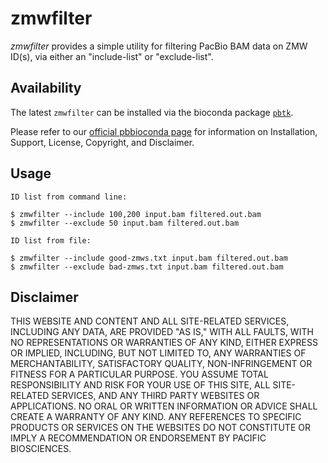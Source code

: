 # zmwfilter

_zmwfilter_ provides a simple utility for filtering PacBio BAM data on ZMW ID(s), via either an
"include-list" or "exclude-list".

## Availability
The latest `zmwfilter` can be installed via the bioconda package [`pbtk`](https://github.com/PacificBiosciences/pbtk).

Please refer to our [official pbbioconda page](https://github.com/PacificBiosciences/pbbioconda)
for information on Installation, Support, License, Copyright, and Disclaimer.

## Usage
```
ID list from command line:

$ zmwfilter --include 100,200 input.bam filtered.out.bam
$ zmwfilter --exclude 50 input.bam filtered.out.bam

ID list from file:

$ zmwfilter --include good-zmws.txt input.bam filtered.out.bam
$ zmwfilter --exclude bad-zmws.txt input.bam filtered.out.bam
```

## Disclaimer
THIS WEBSITE AND CONTENT AND ALL SITE-RELATED SERVICES, INCLUDING ANY DATA, ARE PROVIDED "AS IS," WITH ALL FAULTS, WITH NO REPRESENTATIONS OR WARRANTIES OF ANY KIND, EITHER EXPRESS OR IMPLIED, INCLUDING, BUT NOT LIMITED TO, ANY WARRANTIES OF MERCHANTABILITY, SATISFACTORY QUALITY, NON-INFRINGEMENT OR FITNESS FOR A PARTICULAR PURPOSE. YOU ASSUME TOTAL RESPONSIBILITY AND RISK FOR YOUR USE OF THIS SITE, ALL SITE-RELATED SERVICES, AND ANY THIRD PARTY WEBSITES OR APPLICATIONS. NO ORAL OR WRITTEN INFORMATION OR ADVICE SHALL CREATE A WARRANTY OF ANY KIND. ANY REFERENCES TO SPECIFIC PRODUCTS OR SERVICES ON THE WEBSITES DO NOT CONSTITUTE OR IMPLY A RECOMMENDATION OR ENDORSEMENT BY PACIFIC BIOSCIENCES.
